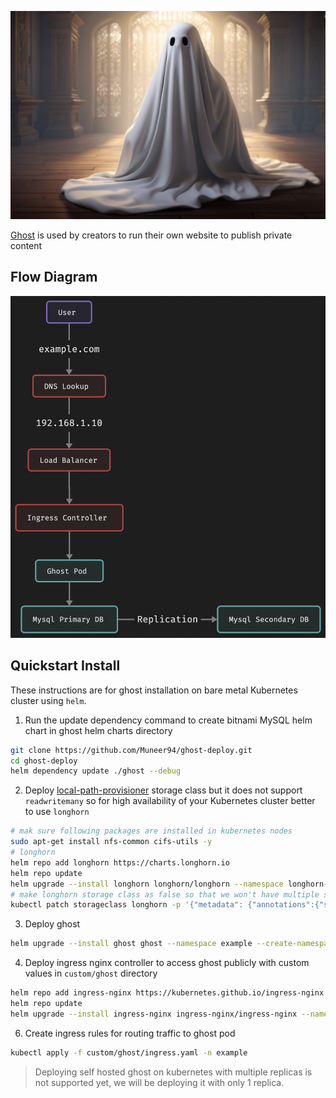 ![ghost](images/ghost.jpeg)

[Ghost](https://ghost.org) is used by creators to run their own website to publish private content

## Flow Diagram
![design](images/design.png)

## Quickstart Install

These instructions are for ghost installation on bare metal Kubernetes cluster using `helm`.

1. Run the update dependency command to create bitnami MySQL helm chart in ghost helm charts directory
```bash
git clone https://github.com/Muneer94/ghost-deploy.git
cd ghost-deploy
helm dependency update ./ghost --debug
```
2. Deploy [local-path-provisioner](https://github.com/rancher/local-path-provisioner) storage class but it does not support `readwritemany` so for high availability of your Kubernetes cluster better to use `longhorn`
```bash
# mak sure following packages are installed in kubernetes nodes
sudo apt-get install nfs-common cifs-utils -y
# longhorn
helm repo add longhorn https://charts.longhorn.io
helm repo update
helm upgrade --install longhorn longhorn/longhorn --namespace longhorn-system --create-namespace
# make longhorn storage class as false so that we won't have multiple storage classes as default
kubectl patch storageclass longhorn -p '{"metadata": {"annotations":{"storageclass.kubernetes.io/is-default-class":"false"}}}'
```
3. Deploy ghost
```bash
helm upgrade --install ghost ghost --namespace example --create-namespace -f custom/ghost/example.yaml
```
4. Deploy ingress nginx controller to access ghost publicly with custom values in `custom/ghost` directory
```bash
helm repo add ingress-nginx https://kubernetes.github.io/ingress-nginx
helm repo update
helm upgrade --install ingress-nginx ingress-nginx/ingress-nginx --namespace ingress-nginx --create-namespace -f custom/ghost/nginx.yaml
```
6. Create ingress rules for routing traffic to ghost pod
```bash
kubectl apply -f custom/ghost/ingress.yaml -n example
```

> Deploying self hosted ghost on kubernetes with multiple replicas is not supported yet, we will be deploying it with only 1 replica.